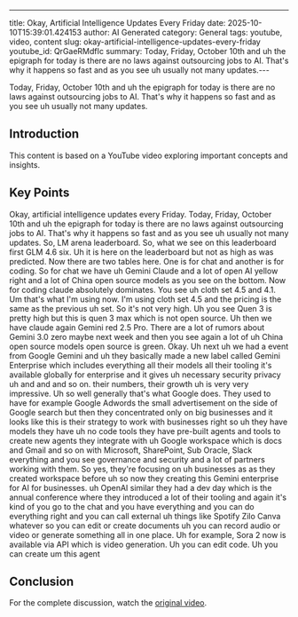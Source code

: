 ---
title: Okay, Artificial Intelligence Updates Every Friday
date: 2025-10-10T15:39:01.424153
author: AI Generated
category: General
tags: youtube, video, content
slug: okay-artificial-intelligence-updates-every-friday
youtube_id: QrGaeRMdfIc
summary: Today, Friday, October 10th and uh the epigraph for today is there are no laws against outsourcing jobs to AI. That's why it happens so fast and as you see uh usually not many updates.---

Today, Friday, October 10th and uh the epigraph for today is there are no laws against outsourcing jobs to AI. That's why it happens so fast and as you see uh usually not many updates.

## Introduction

This content is based on a YouTube video exploring important concepts and insights.

## Key Points

Okay, artificial intelligence updates every Friday. Today, Friday, October 10th and uh the epigraph for today is there are no laws against outsourcing jobs to AI. That's why it happens so fast and as you see uh usually not many updates. So, LM arena leaderboard. So, what we see on this leaderboard first GLM 4.6 six. Uh it is here on the leaderboard but not as high as was predicted. Now there are two tables here. One is for chat and another is for coding. So for chat we have uh Gemini Claude and a lot of open AI yellow right and a lot of China open source models as you see on the bottom. Now for coding claude absolutely dominates. You see uh cloth set 4.5 and 4.1. Um that's what I'm using now. I'm using cloth set 4.5 and the pricing is the same as the previous uh set. So it's not very high. Uh you see Quen 3 is pretty high but this is quen 3 max which is not open source. Uh then we have claude again Gemini red 2.5 Pro. There are a lot of rumors about Gemini 3.0 zero maybe next week and then you see again a lot of uh China open source models open source is green. Okay. Uh next uh we had a event from Google Gemini and uh they basically made a new label called Gemini Enterprise which includes everything all their models all their tooling it's available globally for enterprise and it gives uh necessary security privacy uh and and and so on. their numbers, their growth uh is very very impressive. Uh so well generally that's what Google does. They used to have for example Google Adwords the small advertisement on the side of Google search but then they concentrated only on big businesses and it looks like this is their strategy to work with businesses right so uh they have models they have uh no code tools they have pre-built agents and tools to create new agents they integrate with uh Google workspace which is docs and Gmail and so on with Microsoft, SharePoint, Sub Oracle, Slack everything and you see governance and security and a lot of partners working with them. So yes, they're focusing on uh businesses as as they created workspace before uh so now they creating this Gemini enterprise for AI for businesses. uh OpenAI similar they had a dev day which is the annual conference where they introduced a lot of their tooling and again it's kind of you go to the chat and you have everything and you can do everything right and you can call external uh things like Spotify Zilo Canva whatever so you can edit or create documents uh you can record audio or video or generate something all in one place. Uh for example, Sora 2 now is available via API which is video generation. Uh you can edit code. Uh you can create um this agent

## Conclusion

For the complete discussion, watch the [original video](https://www.youtube.com/watch?v=QrGaeRMdfIc).